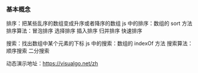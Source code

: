 ### 基本概念

排序：把某些乱序的数组变成升序或者降序的数组
js 中的排序：数组的 sort 方法
排序算法：冒泡排序 选择排序 插入排序 归并排序 快速排序

搜索：找出数组中某个元素的下标
js 中的搜索：数组的 indexOf 方法
搜索算法：顺序搜索 二分搜索

动态演示地址：https://visualgo.net/zh
